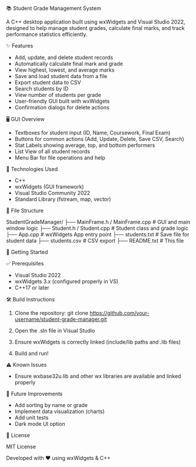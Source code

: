 
📚 Student Grade Management System

A C++ desktop application built using wxWidgets and Visual Studio 2022, designed to help manage student grades, calculate final marks, and track performance statistics efficiently.

✨ Features

- Add, update, and delete student records
- Automatically calculate final mark and grade
- View highest, lowest, and average marks
- Save and load student data from a file
- Export student data to CSV
- Search students by ID
- View number of students per grade
- User-friendly GUI built with wxWidgets
- Confirmation dialogs for delete actions

🖥️ GUI Overview

- Textboxes for student input (ID, Name, Coursework, Final Exam)
- Buttons for common actions (Add, Update, Delete, Save CSV, Search)
- Stat Labels showing average, top, and bottom performers
- List View of all student records
- Menu Bar for file operations and help

🔧 Technologies Used

- C++
- wxWidgets (GUI framework)
- Visual Studio Community 2022
- Standard Library (fstream, map, vector)

📁 File Structure

StudentGradeManager/
├── MainFrame.h / MainFrame.cpp      # GUI and main window logic
├── Student.h / Student.cpp          # Student class and grade logic
├── App.cpp                          # wxWidgets App entry point
├── students.txt                     # Save file for student data
├── students.csv                     # CSV export
├── README.txt                       # This file

🚀 Getting Started

✅ Prerequisites

- Visual Studio 2022
- wxWidgets 3.x (configured properly in VS)
- C++17 or later

🛠️ Build Instructions

1. Clone the repository:
   git clone https://github.com/your-username/student-grade-manager.git

2. Open the .sln file in Visual Studio

3. Ensure wxWidgets is correctly linked (include/lib paths and .lib files)

4. Build and run!

⚠️ Known Issues

- Ensure wxbase32u.lib and other wx libraries are available and linked properly

📌 Future Improvements

- Add sorting by name or grade
- Implement data visualization (charts)
- Add unit tests
- Dark mode UI option

📄 License

MIT License

Developed with ❤️ using wxWidgets & C++
